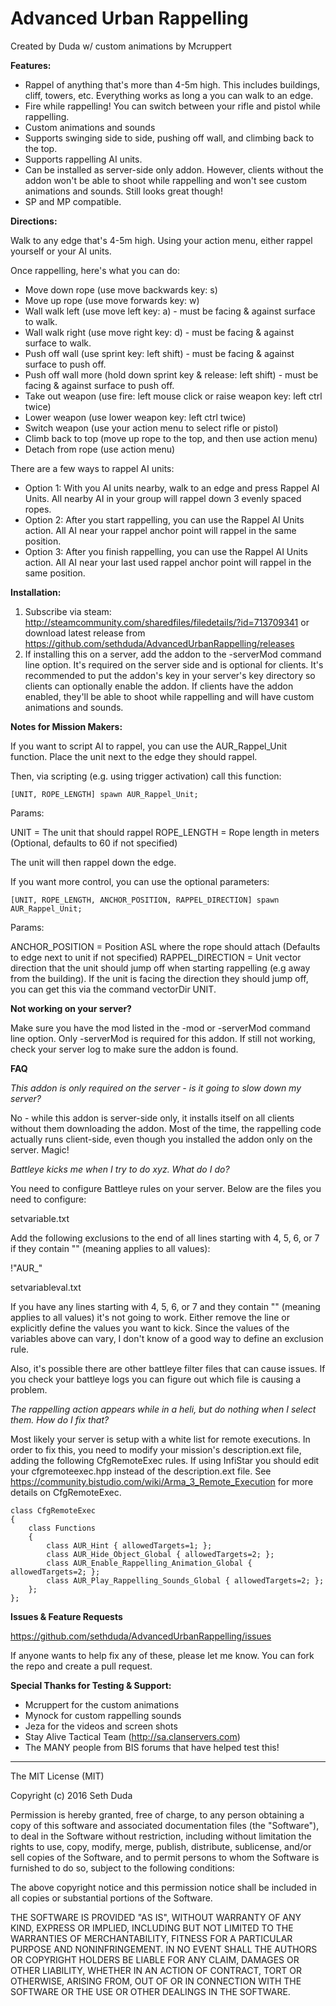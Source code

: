 # Advanced Urban Rappelling

Created by Duda w/ custom animations by Mcruppert

**Features:**

 - Rappel of anything that's more than 4-5m high. This includes buildings, cliff, towers, etc. Everything works as long a you can walk to an edge.
 - Fire while rappelling! You can switch between your rifle and pistol while rappelling.
 - Custom animations and sounds
 - Supports swinging side to side, pushing off wall, and climbing back to the top.
 - Supports rappelling AI units.
 - Can be installed as server-side only addon. However, clients without the addon won't be able to shoot while rappelling and won't see custom animations and sounds. Still looks great though!
 - SP and MP compatible.

**Directions:**

Walk to any edge that's 4-5m high. Using your action menu, either rappel yourself or your AI units.

Once rappelling, here's what you can do:

 - Move down rope (use move backwards key: s)
 - Move up rope (use move forwards key: w)
 - Wall walk left (use move left key: a) - must be facing & against surface to walk.
 - Wall walk right (use move right key: d) - must be facing & against surface to walk.
 - Push off wall (use sprint key: left shift) - must be facing & against surface to push off.
 - Push off wall more (hold down sprint key & release: left shift) - must be facing & against surface to push off.
 - Take out weapon (use fire: left mouse click or raise weapon key: left ctrl twice)
 - Lower weapon (use lower weapon key: left ctrl twice)
 - Switch weapon (use your action menu to select rifle or pistol)
 - Climb back to top (move up rope to the top, and then use action menu)
 - Detach from rope (use action menu)

There are a few ways to rappel AI units:

 - Option 1: With you AI units nearby, walk to an edge and press Rappel AI Units. All nearby AI in your group will rappel down 3 evenly spaced ropes.
 - Option 2: After you start rappelling, you can use the Rappel AI Units action. All AI near your rappel anchor point will rappel in the same position.
 - Option 3: After you finish rappelling, you can use the Rappel AI Units action. All AI near your last used rappel anchor point will rappel in the same position.
 
**Installation:**

 1. Subscribe via steam: http://steamcommunity.com/sharedfiles/filedetails/?id=713709341 or download latest release from https://github.com/sethduda/AdvancedUrbanRappelling/releases
 2. If installing this on a server, add the addon to the -serverMod command line option. It's required on the server side and is optional for clients. It's recommended to put the addon's key in your server's key directory so clients can optionally enable the addon. If clients have the addon enabled, they'll be able to shoot while rappelling and will have custom animations and sounds.

**Notes for Mission Makers:**

If you want to script AI to rappel, you can use the AUR_Rappel_Unit function. Place the unit next to the edge they should rappel.

Then, via scripting (e.g. using trigger activation) call this function:

```
[UNIT, ROPE_LENGTH] spawn AUR_Rappel_Unit;
```

Params: 

UNIT = The unit that should rappel
ROPE_LENGTH = Rope length in meters (Optional, defaults to 60 if not specified)

The unit will then rappel down the edge.

If you want more control, you can use the optional parameters:

```
[UNIT, ROPE_LENGTH, ANCHOR_POSITION, RAPPEL_DIRECTION] spawn AUR_Rappel_Unit;
```

Params:

ANCHOR_POSITION = Position ASL where the rope should attach (Defaults to edge next to unit if not specified)
RAPPEL_DIRECTION = Unit vector direction that the unit should jump off when starting rappelling (e.g away from the building). If the unit is facing the direction they should jump off, you can get this via the command vectorDir UNIT.

**Not working on your server?**

Make sure you have the mod listed in the -mod or -serverMod command line option. Only -serverMod is required for this addon. If still not working, check your server log to make sure the addon is found. 

**FAQ**

*This addon is only required on the server - is it going to slow down my server?*

No - while this addon is server-side only, it installs itself on all clients without them downloading the addon. Most of the time, the rappelling code actually runs client-side, even though you installed the addon only on the server. Magic! 

*Battleye kicks me when I try to do xyz. What do I do?*

You need to configure Battleye rules on your server. Below are the files you need to configure: 

setvariable.txt 

Add the following exclusions to the end of all lines starting with 4, 5, 6, or 7 if they contain "" (meaning applies to all values): 

!"AUR_"

setvariableval.txt 

If you have any lines starting with 4, 5, 6, or 7 and they contain "" (meaning applies to all values) it's not going to work. Either remove the line or explicitly define the values you want to kick. Since the values of the variables above can vary, I don't know of a good way to define an exclusion rule. 

Also, it's possible there are other battleye filter files that can cause issues. If you check your battleye logs you can figure out which file is causing a problem.

*The rappelling action appears while in a heli, but do nothing when I select them. How do I fix that?*

Most likely your server is setup with a white list for remote executions. In order to fix this, you need to modify your mission's description.ext file, adding the following CfgRemoteExec rules. If using InfiStar you should edit your cfgremoteexec.hpp instead of the description.ext file. See https://community.bistudio.com/wiki/Arma_3_Remote_Execution for more details on CfgRemoteExec.
	
```
class CfgRemoteExec
{
	class Functions
	{
		class AUR_Hint { allowedTargets=1; }; 
		class AUR_Hide_Object_Global { allowedTargets=2; }; 
		class AUR_Enable_Rappelling_Animation_Global { allowedTargets=2; }; 
		class AUR_Play_Rappelling_Sounds_Global { allowedTargets=2; }; 
	};
};
```

**Issues & Feature Requests**

https://github.com/sethduda/AdvancedUrbanRappelling/issues 

If anyone wants to help fix any of these, please let me know. You can fork the repo and create a pull request. 

**Special Thanks for Testing & Support:**

- Mcruppert for the custom animations
- Mynock for custom rappelling sounds
- Jeza for the videos and screen shots
- Stay Alive Tactical Team (http://sa.clanservers.com)
- The MANY people from BIS forums that have helped test this!

---

The MIT License (MIT)

Copyright (c) 2016 Seth Duda

Permission is hereby granted, free of charge, to any person obtaining a copy of this software and associated documentation files (the "Software"), to deal in the Software without restriction, including without limitation the rights to use, copy, modify, merge, publish, distribute, sublicense, and/or sell copies of the Software, and to permit persons to whom the Software is furnished to do so, subject to the following conditions:

The above copyright notice and this permission notice shall be included in all copies or substantial portions of the Software.

THE SOFTWARE IS PROVIDED "AS IS", WITHOUT WARRANTY OF ANY KIND, EXPRESS OR IMPLIED, INCLUDING BUT NOT LIMITED TO THE WARRANTIES OF MERCHANTABILITY, FITNESS FOR A PARTICULAR PURPOSE AND NONINFRINGEMENT. IN NO EVENT SHALL THE AUTHORS OR COPYRIGHT HOLDERS BE LIABLE FOR ANY CLAIM, DAMAGES OR OTHER LIABILITY, WHETHER IN AN ACTION OF CONTRACT, TORT OR OTHERWISE, ARISING FROM, OUT OF OR IN CONNECTION WITH THE SOFTWARE OR THE USE OR OTHER DEALINGS IN THE SOFTWARE.
